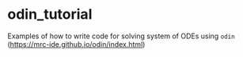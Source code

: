 # odin_tutorial
Examples of how to write code for solving system of ODEs using `odin` (https://mrc-ide.github.io/odin/index.html)
